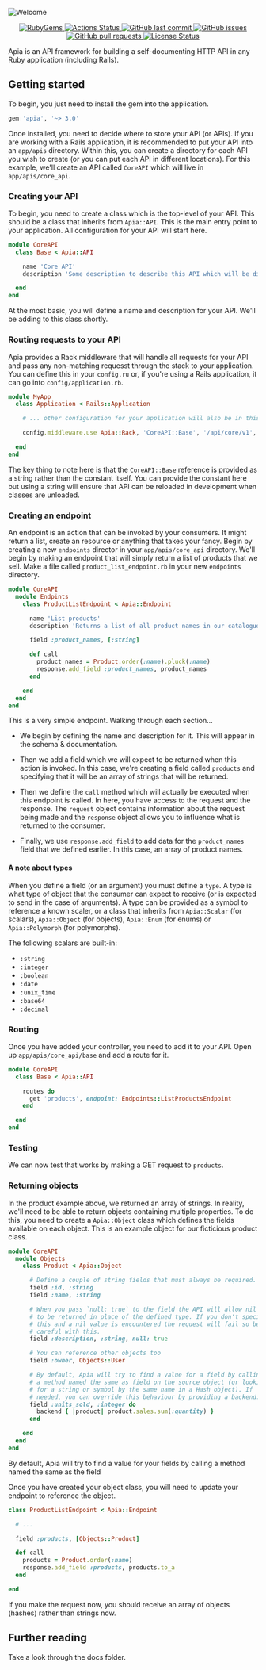 ![Welcome](https://share.adam.ac/21/Artboard-2MDkIo4op8Zmv5h278.png)

<p align="center">
  <a href="https://rubygems.org/gems/apia">
    <img src="https://img.shields.io/gem/v/apia.svg?label=rubygems&logo=rubygems&color=%23E9573F" alt="RubyGems">
  </a>
  <a href="https://github.com/krystal/apia/actions">
    <img src="https://img.shields.io/github/workflow/status/krystal/apia/CI.svg?logo=github" alt="Actions Status">
  </a>
  <a href="https://github.com/krystal/apia/commits/main">
    <img src="https://img.shields.io/github/last-commit/krystal/apia.svg?style=flat&logo=github&logoColor=white"
alt="GitHub last commit">
  </a>
  <a href="https://github.com/krystal/apia/issues">
    <img src="https://img.shields.io/github/issues-raw/krystal/apia.svg?style=flat&logo=github&logoColor=white"
alt="GitHub issues">
  </a>
  <a href="https://github.com/krystal/apia/pulls">
    <img src="https://img.shields.io/github/issues-pr-raw/krystal/apia.svg?style=flat&logo=github&logoColor=white" alt="GitHub pull requests">
  </a>
  <a href="https://github.com/krystal/apia/blob/main/LICENSE">
    <img src="https://img.shields.io/github/license/krystal/apia.svg?style=flat" alt="License Status">
  </a>
</p>

Apia is an API framework for building a self-documenting HTTP API in any Ruby application (including Rails).

## Getting started

To begin, you just need to install the gem into the application.

```ruby
gem 'apia', '~> 3.0'
```

Once installed, you need to decide where to store your API (or APIs). If you are working with a Rails application, it is recommended to put your API into an `app/apis` directory. Within this, you can create a directory for each API you wish to create (or you can put each API in different locations). For this example, we'll create an API called `CoreAPI` which will live in `app/apis/core_api`.

### Creating your API

To begin, you need to create a class which is the top-level of your API. This should be a class that inherits from `Apia::API`. This is the main entry point to your application. All configuration for your API will start here.

```ruby
module CoreAPI
  class Base < Apia::API

    name 'Core API'
    description 'Some description to describe this API which will be displayed in the schema & documentation'

  end
end
```

At the most basic, you will define a name and description for your API. We'll be adding to this class shortly.

### Routing requests to your API

Apia provides a Rack middleware that will handle all requests for your API and pass any non-matching requesst through the stack to your application. You can define this in your `config.ru` or, if you're using a Rails application, it can go into `config/application.rb`.

```ruby
module MyApp
  class Application < Rails::Application

    # ... other configuration for your application will also be in this file.

    config.middleware.use Apia::Rack, 'CoreAPI::Base', '/api/core/v1', development: Rails.env.development?

  end
end
```

The key thing to note here is that the `CoreAPI::Base` reference is provided as a string rather than the constant itself. You can provide the constant here but using a string will ensure that API can be reloaded in development when classes are unloaded.

### Creating an endpoint

An endpoint is an action that can be invoked by your consumers. It might return a list, create an resource or anything that takes your fancy. Begin by creating a new `endpoints` director in your `app/apis/core_api` directory. We'll begin by making an endpoint that will simply return a list of products that we sell. Make a file called `product_list_endpoint.rb` in your new `endpoints` directory.

```ruby
module CoreAPI
  module Endpints
    class ProductListEndpoint < Apia::Endpoint

      name 'List products'
      description 'Returns a list of all product names in our catalogue'

      field :product_names, [:string]

      def call
        product_names = Product.order(:name).pluck(:name)
        response.add_field :product_names, product_names
      end

    end
  end
end
```

This is a very simple endpoint. Walking through each section...

- We begin by defining the name and description for it. This will appear in the schema & documentation.

- Then we add a field which we will expect to be returned when this action is invoked. In this case, we're creating a field called `products` and specifying that it will be an array of strings that will be returned.

- Then we define the `call` method which will actually be executed when this endpoint is called. In here, you have access to the request and the response. The `request` object contains information about the request being made and the `response` object allows you to influence what is returned to the consumer.

- Finally, we use `response.add_field` to add data for the `product_names` field that we defined earlier. In this case, an array of product names.

#### A note about types

When you define a field (or an argument) you must define a `type`. A type is what type of object that the consumer can expect to receive (or is expected to send in the case of arguments). A type can be provided as a symbol to reference a known scaler, or a class that inherits from `Apia::Scalar` (for scalars), `Apia::Object` (for objects), `Apia::Enum` (for enums) or `Apia::Polymorph` (for polymorphs).

The following scalars are built-in:

- `:string`
- `:integer`
- `:boolean`
- `:date`
- `:unix_time`
- `:base64`
- `:decimal`

### Routing

Once you have added your controller, you need to add it to your API. Open up `app/apis/core_api/base` and add a route for it.

```ruby
module CoreAPI
  class Base < Apia::API

    routes do
      get 'products', endpoint: Endpoints::ListProductsEndpoint
    end

  end
end
```

### Testing

We can now test that works by making a GET request to `products`.

### Returning objects

In the product example above, we returned an array of strings. In reality, we'll need to be able to return objects containing multiple properties. To do this, you need to create a `Apia::Object` class which defines the fields available on each object. This is an example object for our ficticious product class.

```ruby
module CoreAPI
  module Objects
    class Product < Apia::Object

      # Define a couple of string fields that must always be required.
      field :id, :string
      field :name, :string

      # When you pass `null: true` to the field the API will allow nil values
      # to be returned in place of the defined type. If you don't specify
      # this and a nil value is encountered the request will fail so be
      # careful with this.
      field :description, :string, null: true

      # You can reference other objects too
      field :owner, Objects::User

      # By default, Apia will try to find a value for a field by calling
      # a method named the same as field on the source object (or looking
      # for a string or symbol by the same name in a Hash object). If
      # needed, you can override this behaviour by providing a backend.
      field :units_sold, :integer do
        backend { |product| product.sales.sum(:quantity) }
      end

    end
  end
end
```

By default, Apia will try to find a value for your fields by calling a method named the same as the field

Once you have created your object class, you will need to update your endpoint to reference the object.

```ruby
class ProductListEndpoint < Apia::Endpoint

  # ...

  field :products, [Objects::Product]

  def call
    products = Product.order(:name)
    response.add_field :products, products.to_a
  end

end
```

If you make the request now, you should receive an array of objects (hashes) rather than strings now.

## Further reading

Take a look through the docs folder.
